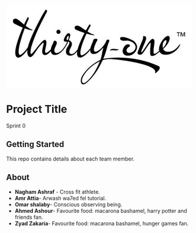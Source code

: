 ![](logo.jpg)
# Project Title

Sprint 0

## Getting Started

This repo contains details about each team member.



## About
* **Nagham Ashraf** - Cross fit athlete.
* **Amr Attia**- Arwash wa7ed fel tutorial.
* **Omar shalaby**- Conscious observing being.
* **Ahmed Ashour**- Favourite food: macarona bashamel, harry potter and friends fan.
* **Zyad Zakaria**- Favourite food: macarona bashamel, hunger games fan.
